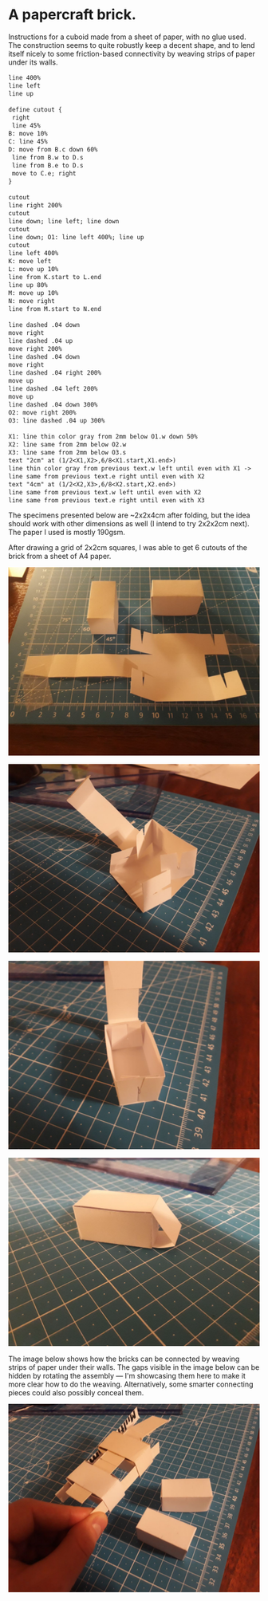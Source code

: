 # A papercraft brick.

Instructions for a cuboid made from a sheet of paper, with no glue used.
The construction seems to quite robustly keep a decent shape,
and to lend itself nicely to some friction-based connectivity by weaving strips of paper under its walls.

```pikchr:render
line 400% 
line left
line up

define cutout {
 right
 line 45%
B: move 10%
C: line 45%
D: move from B.c down 60%
 line from B.w to D.s
 line from B.e to D.s
 move to C.e; right
}

cutout
line right 200%
cutout
line down; line left; line down
cutout
line down; O1: line left 400%; line up
cutout
line left 400%
K: move left
L: move up 10%
line from K.start to L.end
line up 80%
M: move up 10%
N: move right
line from M.start to N.end

line dashed .04 down
move right
line dashed .04 up
move right 200%
line dashed .04 down
move right
line dashed .04 right 200%
move up
line dashed .04 left 200%
move up
line dashed .04 down 300%
O2: move right 200%
O3: line dashed .04 up 300%

X1: line thin color gray from 2mm below O1.w down 50%
X2: line same from 2mm below O2.w
X3: line same from 2mm below O3.s
text "2cm" at (1/2<X1,X2>,6/8<X1.start,X1.end>)
line thin color gray from previous text.w left until even with X1 ->
line same from previous text.e right until even with X2
text "4cm" at (1/2<X2,X3>,6/8<X2.start,X2.end>)
line same from previous text.w left until even with X2
line same from previous text.e right until even with X3
```

The specimens presented below are ~2x2x4cm after folding,
but the idea should work with other dimensions as well (I intend to try 2x2x2cm next).
The paper I used is mostly 190gsm.

After drawing a grid of 2x2cm squares, I was able to get 6 cutouts of the brick from a sheet of A4 paper.

![20230218_184017](paper-brick-01.jpg)

![20230218_184334](paper-brick-02.jpg)

![20230218_184458](paper-brick-03.jpg)

![20230218_184545](paper-brick-04.jpg)

The image below shows how the bricks can be connected by weaving strips of paper under their walls.
The gaps visible in the image below can be hidden by rotating the assembly &mdash;
I'm showcasing them here to make it more clear how to do the weaving.
Alternatively, some smarter connecting pieces could also possibly conceal them.

![20230218_184721](paper-brick-05.jpg)
